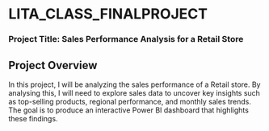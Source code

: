 # LITA_CLASS_FINALPROJECT
### Project Title: Sales Performance Analysis for a Retail Store
## Project Overview
In this project, I will be analyzing the sales performance of a Retail store.
By analysing this, I will need to explore sales data to uncover key insights such as top-selling products, regional performance, and monthly sales trends. The goal is to produce an interactive Power BI dashboard that highlights these findings.
